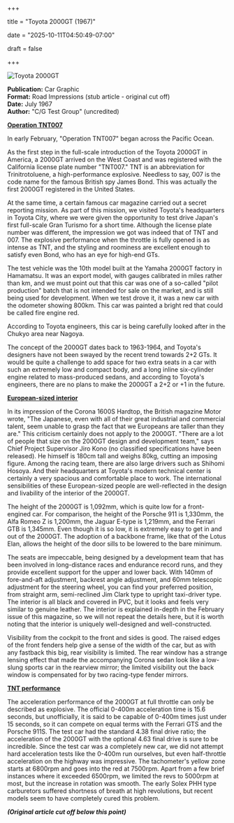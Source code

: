 +++







title = "Toyota 2000GT (1967)"







date = "2025-10-11T04:50:49-07:00"







draft = false







+++







![Toyota 2000GT](/images/CG-RI-Toyota-2000GT-1967.jpg)







<b>Publication:</b> Car Graphic<br>
<b>Format:</b> Road Impressions (stub article - original cut off)<br>
<b>Date:</b> July 1967<br>
<b>Author:</b> "C/G Test Group" (uncredited)







<b><u>Operation TNT007</b></u>



In early February, "Operation TNT007" began across the Pacific Ocean.



As the first step in the full-scale introduction of the Toyota 2000GT in America, a 2000GT arrived on the West Coast and was registered with the California license plate number "TNT007." TNT is an abbreviation for Trinitrotoluene, a high-performance explosive. Needless to say, 007 is the code name for the famous British spy James Bond. This was actually the first 2000GT registered in the United States.



At the same time, a certain famous car magazine carried out a secret reporting mission. As part of this mission, we visited Toyota's headquarters in Toyota City, where we were given the opportunity to test drive Japan's first full-scale Gran Turismo for a short time. Although the license plate number was different, the impression we got was indeed that of TNT and 007. The explosive performance when the throttle is fully opened is as intense as TNT, and the styling and roominess are excellent enough to satisfy even Bond, who has an eye for high-end GTs.



The test vehicle was the 10th model built at the Yamaha 2000GT factory in Hamamatsu. It was an export model, with gauges calibrated in miles rather than km, and we must point out that this car was one of a so-called "pilot production" batch that is not intended for sale on the market, and is still being used for development. When we test drove it, it was a new car with the odometer showing 800km. This car was painted a bright red that could be called fire engine red.



According to Toyota engineers, this car is being carefully looked after in the Chukyo area near Nagoya.



The concept of the 2000GT dates back to 1963-1964, and Toyota's designers have not been swayed by the recent trend towards 2+2 GTs. It would be quite a challenge to add space for two extra seats in a car with such an extremely low and compact body, and a long inline six-cylinder engine related to mass-produced sedans, and according to Toyota's engineers, there are no plans to make the 2000GT a 2+2 or +1 in the future.



<b><u>European-sized interior</b></u>



In its impression of the Corona 1600S Hardtop, the British magazine Motor wrote, "The Japanese, even with all of their great industrial and commercial talent, seem unable to grasp the fact that we Europeans are taller than they are." This criticism certainly does not apply to the 2000GT. "There are a lot of people that size on the 2000GT design and development team," says Chief Project Supervisor Jiro Kono (no classified specifications have been released). He himself is 180cm tall and weighs 80kg, cutting an imposing figure. Among the racing team, there are also large drivers such as Shihomi Hosoya. And their headquarters at Toyota's modern technical center is certainly a very spacious and comfortable place to work. The international sensibilities of these European-sized people are well-reflected in the design and livability of the interior of the 2000GT.



The height of the 2000GT is 1,092mm, which is quite low for a front-engined car. For comparison, the height of the Porsche 911 is 1,330mm, the Alfa Romeo Z is 1,200mm, the Jaguar E-type is 1,219mm, and the Ferrari GTB is 1,345mm. Even though it is so low, it is extremely easy to get in and out of the 2000GT. The adoption of a backbone frame, like that of the Lotus Elan, allows the height of the door sills to be lowered to the bare minimum. 



The seats are impeccable, being designed by a development team that has been involved in long-distance races and endurance record runs, and they provide excellent support for the upper and lower back. With 140mm of fore-and-aft adjustment, backrest angle adjustment, and 60mm telescopic adjustment for the steering wheel, you can find your preferred position, from straight arm, semi-reclined Jim Clark type to upright taxi-driver type. The interior is all black and covered in PVC, but it looks and feels very similar to genuine leather. The interior is explained in-depth in the February issue of this magazine, so we will not repeat the details here, but it is worth noting that the interior is uniquely well-designed and well-constructed.



Visibility from the cockpit to the front and sides is good. The raised edges of the front fenders help give a sense of the width of the car, but as with any fastback this big, rear visibility is limited. The rear window has a strange lensing effect that made the accompanying Corona sedan look like a low-slung sports car in the rearview mirror; the limited visibility out the back window is compensated for by two racing-type fender mirrors.



<b><u>TNT performance</b></u>



The acceleration performance of the 2000GT at full throttle can only be described as explosive. The official 0-400m acceleration time is 15.6 seconds, but unofficially, it is said to be capable of 0-400m times just under 15 seconds, so it can compete on equal terms with the Ferrari GTS and the Porsche 911S. The test car had the standard 4.38 final drive ratio; the acceleration of the 2000GT with the optional 4.63 final drive is sure to be incredible. Since the test car was a completely new car, we did not attempt hard acceleration tests like the 0-400m run ourselves, but even half-throttle acceleration on the highway was impressive. The tachometer's yellow zone starts at 6800rpm and goes into the red at 7500rpm. Apart from a few brief instances where it exceeded 6500rpm, we limited the revs to 5000rpm at most, but the increase in rotation was smooth. The early Solex PHH type carburetors suffered shortness of breath at high revolutions, but recent models seem to have completely cured this problem.



<b><i>(Original article cut off below this point)</b></i>

















